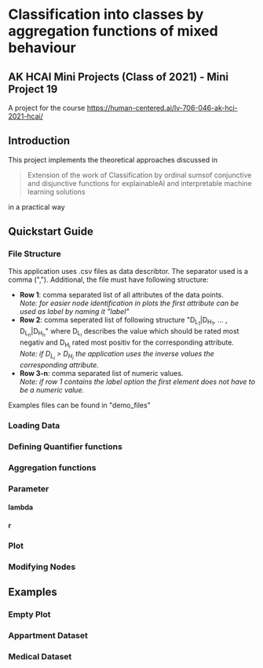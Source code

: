 # Classification into classes by aggregation functions of mixed behaviour

## AK HCAI Mini Projects (Class of 2021) - Mini Project 19 
A project for the course https://human-centered.ai/lv-706-046-ak-hci-2021-hcai/


## Introduction
This project implements the theoretical approaches discussed in 

> Extension of the work of Classification by ordinal sumsof conjunctive and disjunctive functions for explainableAI and interpretable machine learning solutions

in a practical way

## Quickstart Guide

### File Structure
This application uses .csv files as data describtor. The separator used is a comma (",").
Additional, the file must have following structure:
* **Row 1**: comma separated list of all attributes of the data points.<br/>
_Note: for easier node identification in plots the first attribute can be used as label by naming it "label"_
* **Row 2**: comma seperated list of following structure "D<sub>L<sub>1</sub></sub>|D<sub>H<sub>1</sub></sub>, ... , D<sub>L<sub>n</sub></sub>|D<sub>H<sub>n</sub></sub>" where D<sub>L<sub>i</sub></sub> describes the value which should be rated most negativ and D<sub>H<sub>i</sub></sub> rated most positiv for the corresponding attribute.<br/>
_Note: if D<sub>L<sub>i</sub></sub> > D<sub>H<sub>i</sub></sub> the application uses the inverse values the corresponding attribute._
* **Row 3-n**: comma separated list of numeric values. <br/>
_Note: if row 1 contains the label option the first element does not have to be a numeric value._

Examples files can be found in "demo_files"

### Loading Data

### Defining Quantifier functions

### Aggregation functions

### Parameter
#### lambda

#### r

### Plot

### Modifying Nodes

## Examples
### Empty Plot

### Appartment Dataset

### Medical Dataset

